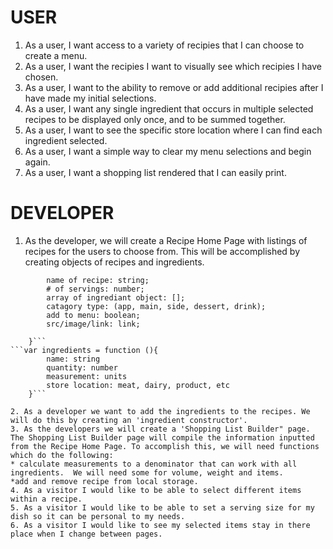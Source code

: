 # USER
1. As a user, I want access to a variety of recipies that I can choose to create a menu.
2. As a user, I want the recipies I want to visually see which recipies I have chosen.
3. As a user, I want to the ability to remove or add additional recipies after I have made my initial selections.
4. As a user, I want any single ingredient that occurs in multiple selected recipes   to be displayed only once, and to be summed together.
5. As a user, I want to see the specific store location where I can find each ingredient selected.
6. As a user, I want a simple way to clear my menu selections and begin again.
7. As a user, I want a shopping list rendered that I can easily print.

# DEVELOPER

1. As the developer, we will create a Recipe Home Page with listings of recipes for the users to choose from. This will be accomplished by creating objects of recipes and ingredients.    
```var Recipes = function(){
        name of recipe: string;
        # of servings: number;
        array of ingrediant object: [];
        catagory type: (app, main, side, dessert, drink);
        add to menu: boolean;
        src/image/link: link;

    }```
```var ingredients = function (){
        name: string
        quantity: number
        measurement: units
        store location: meat, dairy, product, etc
    }```

2. As a developer we want to add the ingredients to the recipes. We will do this by creating an 'ingredient constructor'.
3. As the developers we will create a 'Shopping List Builder" page.  The Shopping List Builder page will compile the information inputted from the Recipe Home Page. To accomplish this, we will need functions which do the following:
* calculate measurements to a denominator that can work with all ingredients.  We will need some for volume, weight and items.
*add and remove recipe from local storage.
4. As a visitor I would like to be able to select different items within a recipe.
5. As a visitor I would like to be able to set a serving size for my dish so it can be personal to my needs.
6. As a visitor I would like to see my selected items stay in there place when I change between pages.